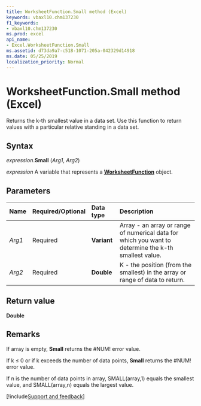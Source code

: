 ```yaml
---
title: WorksheetFunction.Small method (Excel)
keywords: vbaxl10.chm137230
f1_keywords:
- vbaxl10.chm137230
ms.prod: excel
api_name:
- Excel.WorksheetFunction.Small
ms.assetid: d73da9a7-c518-1071-205a-042329d14918
ms.date: 05/25/2019
localization_priority: Normal
---
```



# WorksheetFunction.Small method (Excel)

Returns the k-th smallest value in a data set. Use this function to return values with a particular relative standing in a data set.


## Syntax

_expression_.**Small** (_Arg1_, _Arg2_)

_expression_ A variable that represents a **[WorksheetFunction](Excel.WorksheetFunction.md)** object.


## Parameters

|Name|Required/Optional|Data type|Description|
|:-----|:-----|:-----|:-----|
| _Arg1_|Required| **Variant**|Array - an array or range of numerical data for which you want to determine the k-th smallest value.|
| _Arg2_|Required| **Double**|K - the position (from the smallest) in the array or range of data to return.|

## Return value

**Double**


## Remarks

If array is empty, **Small** returns the #NUM! error value.
    
If k ≤ 0 or if k exceeds the number of data points, **Small** returns the #NUM! error value.
    
If n is the number of data points in array, SMALL(array,1) equals the smallest value, and SMALL(array,n) equals the largest value.
    

[!include[Support and feedback](~/includes/feedback-boilerplate.md)]